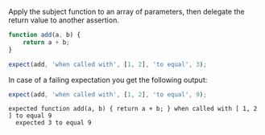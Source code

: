 Apply the subject function to an array of parameters, then delegate the return value to another assertion.

```js
function add(a, b) {
    return a + b;
}

expect(add, 'when called with', [1, 2], 'to equal', 3);
```

In case of a failing expectation you get the following output:

```js
expect(add, 'when called with', [1, 2], 'to equal', 9);
```

```output
expected function add(a, b) { return a + b; } when called with [ 1, 2 ] to equal 9
  expected 3 to equal 9
```
